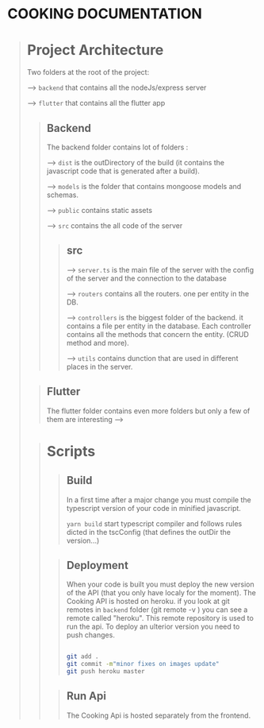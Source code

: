 # COOKING DOCUMENTATION

<blockquote>

<h1>Project Architecture</h1>

Two folders at the root of the project:

--> `backend` that contains all the nodeJs/express server

--> `flutter` that contains all the flutter app

<blockquote>
 <h2> Backend </h2>

The backend folder contains lot of folders :

--> `dist` is the outDirectory of the build (it contains the javascript code that is generated after a build).

--> `models` is the folder that contains mongoose models and schemas.

--> `public` contains static assets

--> `src` contains the all code of the server

<blockquote>

 <h2> src </h2>

--> `server.ts` is the main file of the server with the config of the server and the connection to the database

--> `routers` contains all the routers. one per entity in the DB.

--> `controllers` is the biggest folder of the backend. it contains a file per entity in the database. Each controller contains all the methods that concern the entity. (CRUD method and more).

--> `utils` contains dunction that are used in different places in the server.

</blockquote>
<blockquote>
 
</blockquote>

</blockquote>
<blockquote>
 <h2> Flutter </h2>

The flutter folder contains even more folders but only a few of them are interesting
-->

</blockquote>

<blockquote>
<h1>Scripts</h1>

<blockquote>
<h2>Build </h2>

In a first time after a major change you must compile the typescript version of your code in minified javascript.

`yarn build` start typescript compiler and follows rules dicted in the tscConfig (that defines the outDir the version...)

</blockquote>

<blockquote>
<h2>Deployment</h2>

When your code is built you must deploy the new version of the API (that you only have localy for the moment).
The Cooking API is hosted on heroku. if you look at git remotes in `backend` folder (git remote -v ) you can see a remote called "heroku". This remote repository is used to run the api. To deploy an ulterior version you need to push changes.

```sh

git add .
git commit -m"minor fixes on images update"
git push heroku master

```

</blockquote>

<blockquote>
<h2>Run Api </h2>

The Cooking Api is hosted separately from the frontend.

</blockquote>

</blockquote>
